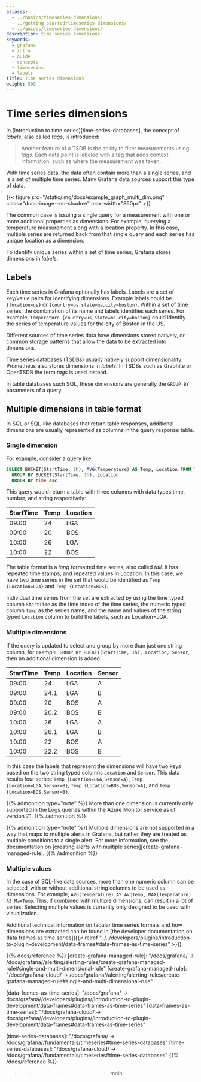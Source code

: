 ```yaml
---
aliases:
  - ../basics/timeseries-dimensions/
  - ../getting-started/timeseries-dimensions/
  - ../guides/timeseries-dimensions/
description: time series dimensions
keywords:
  - grafana
  - intro
  - guide
  - concepts
  - timeseries
  - labels
title: Time series dimensions
weight: 500
---
```


# Time series dimensions

In [Introduction to time series][time-series-databases], the concept of _labels_, also called _tags_, is introduced:

> Another feature of a TSDB is the ability to filter measurements using _tags_. Each data point is labeled with a tag that adds context information, such as where the measurement was taken.

With time series data, the data often contain more than a single series, and is a set of multiple time series. Many Grafana data sources support this type of data.

{{< figure src="/static/img/docs/example_graph_multi_dim.png" class="docs-image--no-shadow" max-width="850px" >}}

The common case is issuing a single query for a measurement with one or more additional properties as dimensions. For example, querying a temperature measurement along with a location property. In this case, multiple series are returned back from that single query and each series has unique location as a dimension.

To identify unique series within a set of time series, Grafana stores dimensions in _labels_.

## Labels

Each time series in Grafana optionally has labels. Labels are a set of key/value pairs for identifying dimensions. Example labels could be `{location=us}` or `{country=us,state=ma,city=boston}`. Within a set of time series, the combination of its name and labels identifies each series. For example, `temperature {country=us,state=ma,city=boston}` could identify the series of temperature values for the city of Boston in the US.

Different sources of time series data have dimensions stored natively, or common storage patterns that allow the data to be extracted into dimensions.

Time series databases (TSDBs) usually natively support dimensionality. Prometheus also stores dimensions in _labels_. In TSDBs such as Graphite or OpenTSDB the term _tags_ is used instead.

In table databases such SQL, these dimensions are generally the `GROUP BY` parameters of a query.

## Multiple dimensions in table format

In SQL or SQL-like databases that return table responses, additional dimensions are usually represented as columns in the query response table.

### Single dimension

For example, consider a query like:

```sql
SELECT BUCKET(StartTime, 1h), AVG(Temperature) AS Temp, Location FROM T
  GROUP BY BUCKET(StartTime, 1h), Location
  ORDER BY time asc
```

This query would return a table with three columns with data types time, number, and string respectively:

| StartTime | Temp | Location |
| --------- | ---- | -------- |
| 09:00     | 24   | LGA      |
| 09:00     | 20   | BOS      |
| 10:00     | 26   | LGA      |
| 10:00     | 22   | BOS      |

The table format is a _long_ formatted time series, also called _tall_. It has repeated time stamps, and repeated values in Location. In this case, we have two time series in the set that would be identified as `Temp {Location=LGA}` and `Temp {Location=BOS}`.

Individual time series from the set are extracted by using the time typed column `StartTime` as the time index of the time series, the numeric typed column `Temp` as the series name, and the name and values of the string typed `Location` column to build the labels, such as Location=LGA.

### Multiple dimensions

If the query is updated to select and group by more than just one string column, for example, `GROUP BY BUCKET(StartTime, 1h), Location, Sensor`, then an additional dimension is added:

| StartTime | Temp | Location | Sensor |
| --------- | ---- | -------- | ------ |
| 09:00     | 24   | LGA      | A      |
| 09:00     | 24.1 | LGA      | B      |
| 09:00     | 20   | BOS      | A      |
| 09:00     | 20.2 | BOS      | B      |
| 10:00     | 26   | LGA      | A      |
| 10:00     | 26.1 | LGA      | B      |
| 10:00     | 22   | BOS      | A      |
| 10:00     | 22.2 | BOS      | B      |

In this case the labels that represent the dimensions will have two keys based on the two string typed columns `Location` and `Sensor`. This data results four series: `Temp {Location=LGA,Sensor=A}`, `Temp {Location=LGA,Sensor=B}`, `Temp {Location=BOS,Sensor=A}`, and `Temp {Location=BOS,Sensor=B}`.

{{% admonition type="note" %}}
More than one dimension is currently only supported in the Logs queries within the Azure Monitor service as of version 7.1.
{{% /admonition %}}

{{% admonition type="note" %}}
Multiple dimensions are not supported in a way that maps to multiple alerts in Grafana, but rather they are treated as multiple conditions to a single alert.
For more information, see the documentation on [creating alerts with multiple series][create-grafana-managed-rule].
{{% /admonition %}}

### Multiple values

In the case of SQL-like data sources, more than one numeric column can be selected, with or without additional string columns to be used as dimensions. For example, `AVG(Temperature) AS AvgTemp, MAX(Temperature) AS MaxTemp`. This, if combined with multiple dimensions, can result in a lot of series. Selecting multiple values is currently only designed to be used with visualization.

Additional technical information on tabular time series formats and how dimensions are extracted can be found in [the developer documentation on data frames as time series]({{< relref "../../developers/plugins/introduction-to-plugin-development/data-frames#data-frames-as-time-series" >}}).

{{% docs/reference %}}
[create-grafana-managed-rule]: "/docs/grafana/ -> /docs/grafana/<GRAFANA VERSION>/alerting/alerting-rules/create-grafana-managed-rule#single-and-multi-dimensional-rule"
[create-grafana-managed-rule]: "/docs/grafana-cloud/ -> /docs/grafana/<GRAFANA VERSION>/alerting/alerting-rules/create-grafana-managed-rule#single-and-multi-dimensional-rule"

[data-frames-as-time-series]: "/docs/grafana/ -> docs/grafana/<GRAFANA VERSION>/developers/plugins//introduction-to-plugin-development/data-frames#data-frames-as-time-series"
[data-frames-as-time-series]: "/docs/grafana-cloud/ -> docs/grafana/<GRAFANA VERSION>/developers/plugins//introduction-to-plugin-development/data-frames#data-frames-as-time-series"

[time-series-databases]: "/docs/grafana/ -> /docs/grafana/<GRAFANA VERSION>/fundamentals/timeseries#time-series-databases"
[time-series-databases]: "/docs/grafana-cloud/ -> /docs/grafana/<GRAFANA VERSION>/fundamentals/timeseries#time-series-databases"
{{% /docs/reference %}}

> > > > > > > main
